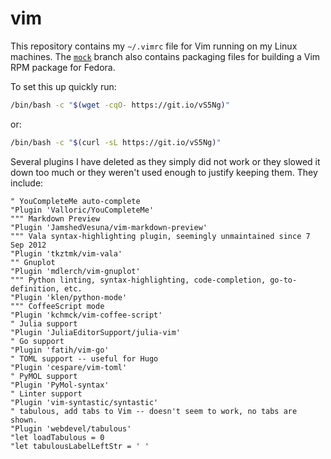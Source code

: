 # vim
This repository contains my `~/.vimrc` file for Vim running on my Linux machines. The [`mock`](https://github.com/fusion809/vim/tree/mock) branch also contains packaging files for building a Vim RPM package for Fedora.

To set this up quickly run:

```bash
/bin/bash -c "$(wget -cqO- https://git.io/vS5Ng)"
```

or:

```bash
/bin/bash -c "$(curl -sL https://git.io/vS5Ng)"
```

Several plugins I have deleted as they simply did not work or they slowed it down too much or they weren't used enough to justify keeping them. They include:

```vim
" YouCompleteMe auto-complete
"Plugin 'Valloric/YouCompleteMe'
""" Markdown Preview
"Plugin 'JamshedVesuna/vim-markdown-preview'
""" Vala syntax-highlighting plugin, seemingly unmaintained since 7 Sep 2012
"Plugin 'tkztmk/vim-vala'
"" Gnuplot
"Plugin 'mdlerch/vim-gnuplot'
""" Python linting, syntax-highlighting, code-completion, go-to-definition, etc.
"Plugin 'klen/python-mode'
""" CoffeeScript mode
"Plugin 'kchmck/vim-coffee-script'
" Julia support
"Plugin 'JuliaEditorSupport/julia-vim'
" Go support
"Plugin 'fatih/vim-go'
" TOML support -- useful for Hugo
"Plugin 'cespare/vim-toml'
" PyMOL support
"Plugin 'PyMol-syntax'
" Linter support
"Plugin 'vim-syntastic/syntastic'
" tabulous, add tabs to Vim -- doesn't seem to work, no tabs are shown.
"Plugin 'webdevel/tabulous'
"let loadTabulous = 0
"let tabulousLabelLeftStr = ' '
```

